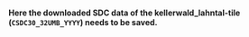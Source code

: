 #### Here the downloaded SDC data of the kellerwald_lahntal-tile (`CSDC30_32UMB_YYYY`) needs to be saved.
